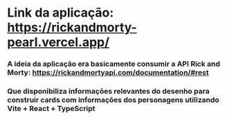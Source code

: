 # Link da aplicação: https://rickandmorty-pearl.vercel.app/

### A ideia da aplicação era basicamente consumir a API Rick and Morty: https://rickandmortyapi.com/documentation/#rest
### Que disponibiliza informações relevantes do desenho para construir cards com informações dos personagens utilizando Vite + React + TypeScript
